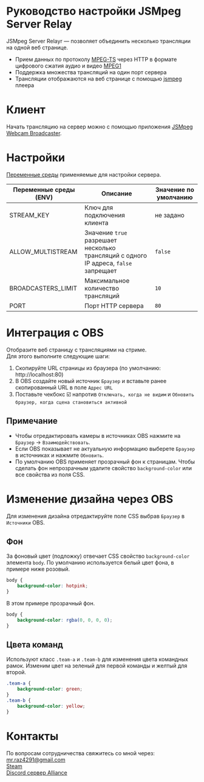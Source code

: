 # Руководство настройки JSMpeg Server Relay
JSMpeg Server Relayr — позволяет объединить несколько трансляции на одной веб странице.  

* Прием данных по протоколу [MPEG-TS](https://ru.wikipedia.org/wiki/MPEG-TS) через HTTP в формате цифрового сжатия аудио и видео [MPEG1](https://en.wikipedia.org/wiki/MPEG-1)
* Поддержка множества трансляций на один порт сервера
* Трансляции отображаются на веб странице с помощью [jsmpeg](https://github.com/cycjimmy/jsmpeg-player) плеера

# Клиент
Начать трансляцию на сервер можно с помощью приложения [JSMpeg Webcam Broadcaster](https://github.com/raziEiL/jsmpeg-webcam-broadcaster).  

# Настройки
[Переменные среды](https://en.wikipedia.org/wiki/Environment_variable) применяемые для настройки сервера.

| Переменные среды (ENV) | Описание | Значение по умолчанию |
|-|-|-|
| STREAM_KEY | Ключ для подключения клиента | не задано |
| ALLOW_MULTISTREAM | Значение `true` разрешает несколько трансляций с одного IP адреса, `false` запрещает | `false` |
| BROADCASTERS_LIMIT | Максимальное количество трансляций | `10` |
| PORT | Порт HTTP сервера | `80` |  

# Интеграция с OBS
Отобразите веб страницу с трансляциями на стриме.   
Для этого выполните следующие шаги: 
1. Скопируйте URL страницы из браузера (по умолчанию: http://localhost:80)
2. В OBS создайте новый источник `Браузер` и вставьте ранее скопированный URL в поле `Адрес URL`
3. Поставьте чекбокс :ballot_box_with_check: напротив `Отключать, когда не видим` и `Обновить браузер, когда сцена становиться активной`

## Примечание
* Чтобы отредактировать камеры в источниках OBS нажмите на `Браузер` -> `Взаимодействовать`.
* Если OBS показывает не актуальную информацию выберете `Браузер` в источниках и нажмите `Обновить`.
* По умолчанию OBS применяет прозрачный фон к страницам. Чтобы сделать фон непрозрачным удалите свойство `background-color` или все свойства из поля CSS.

# Изменение дизайна через OBS
Для изменения дизайна отредактируйте поле CSS выбрав `Браузер` в `Источники` OBS. 
## Фон
За фоновый цвет (подложку) отвечает CSS свойство `background-color` элемента `body`. По умолчанию используется белый цвет фона, в примере ниже розовый.
```css
body {
    background-color: hotpink;
}
```
В этом примере прозрачный фон.
```css
body {
    background-color: rgba(0, 0, 0, 0);
}
```
## Цвета команд
Используют класс `.team-a` и `.team-b` для изменения цвета командных рамок. Изменим цвет на зеленый для первой команды и желтый для второй.
```css
.team-a {
    background-color: green;
}
.team-b {
    background-color: yellow;
}
```
# Контакты
По вопросам сотрудничества свяжитесь со мной через:  
mr.raz4291@gmail.com  
[Steam](http://steamcommunity.com/id/raziEiL)  
[Discord сервер Alliance](https://discord.gg/pQPzazkpBq)
